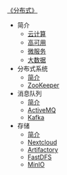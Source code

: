 [《分布式》](index.md)

- 简介
  - [云计算](简介/云计算.md)
  - [高可用](简介/高可用.md)
  - [微服务](简介/微服务.md)
  - [大数据](简介/大数据.md)
- 分布式系统
  - [简介](分布式系统/简介.md)
  - [ZooKeeper](分布式系统/ZooKeeper.md)
- 消息队列
  - [简介](消息队列/简介.md)
  - [ActiveMQ](消息队列/ActiveMQ.md)
  - [Kafka](消息队列/Kafka.md)
- 存储
  - [简介](存储/简介.md)
  - [Nextcloud](存储/Nextcloud.md)
  - [Artifactory](存储/Artifactory.md)
  - [FastDFS](存储/FastDFS.md)
  - [MinIO](存储/MinIO.md)
